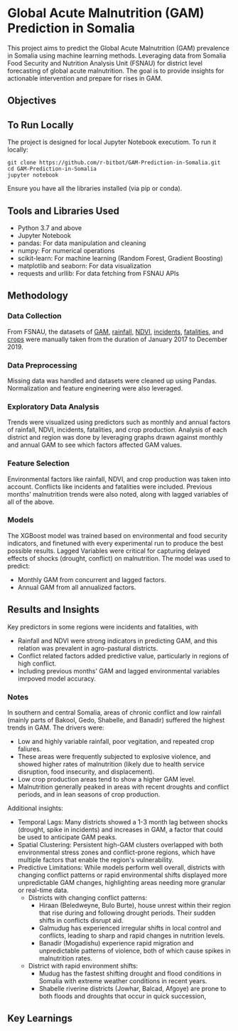 # Global Acute Malnutrition (GAM) Prediction in Somalia
This project aims to predict the Global Acute Malnutrition (GAM) prevalence in Somalia using machine learning methods. Leveraging data from Somalia Food Security and Nutrition Analysis Unit (FSNAU) for district level forecasting of global acute malnutrition. The goal is to provide insights for actionable intervention and prepare for rises in GAM.

## Objectives

## To Run Locally
The project is designed for local Jupyter Notebook executiom. To run it locally:
```
git clone https://github.com/r-bitbot/GAM-Prediction-in-Somalia.git
cd GAM-Prediction-in-Somalia
jupyter notebook
```
Ensure you have all the libraries installed (via pip or conda).

## Tools and Libraries Used
* Python 3.7 and above
* Jupyter Notebook
* pandas: For data manipulation and cleaning
* numpy: For numerical operations
* scikit-learn: For machine learning (Random Forest, Gradient Boosting)
* matplotlib and seaborn: For data visualization
* requests and urllib: For data fetching from FSNAU APIs

## Methodology
### Data Collection
From FSNAU, the datasets of [GAM](https://dashboard.fsnau.org/nutrition/gam), [rainfall](https://dashboard.fsnau.org/climate/rainfall), [NDVI](https://dashboard.fsnau.org/climate/ndvi), [incidents](https://dashboard.fsnau.org/insecurity/incidents), [fatalities](https://dashboard.fsnau.org/insecurity/fatalities), and [crops](https://crops.fsnau.org/) were manually taken from the duration of January 2017 to December 2019.

### Data Preprocessing
Missing data was handled and datasets were cleaned up using Pandas. Normalization and feature engineering were also leveraged. 

### Exploratory Data Analysis
Trends were visualized using predictors such as monthly and annual factors of rainfall, NDVI, incidents, fatalities, and crop production. Analysis of each district and region was done by leveraging graphs drawn against monthly and annual GAM to see which factors affected GAM values.

### Feature Selection
Environmental factors like rainfall, NDVI, and crop production was taken into account. Conflicts like incidents and fatalities were included. Previous months' malnutrition trends were also noted, along with lagged variables of all of the above. 

### Models
The XGBoost model was trained based on environmental and food security indicators, and finetuned with every experimental run to produce the best possible results. Lagged Variables were critical for capturing delayed effects of shocks (drought, conflict) on malnutrition. 
The model was used to predict:
* Monthly GAM from concurrent and lagged factors.
* Annual GAM from all annualized factors.

## Results and Insights 
Key predictors in some regions were incidents and fatalities, with 
* Rainfall and NDVI were strong indicators in predicting GAM, and this relation was prevalent in agro-pastural districts.
* Conflict related factors added predictive value, particularly in regions of high conflict.
* Including previous months' GAM and lagged environmental variables imrpoved model accuracy.

### Notes 
In southern and central Somalia, areas of chronic conflict and low rainfall (mainly parts of Bakool, Gedo, Shabelle, and Banadir) suffered the highest trends in GAM. The drivers were:
* Low and highly variable rainfall, poor vegitation, and repeated crop faliures.
* These areas were frequently subjected to explosive violence, and showed higher rates of malnutrition (likely due to health service disruption, food insecurity, and displacement).
* Low crop production areas tend to show a higher GAM level.
* Malnutrition generally peaked in areas with recent droughts and conflict periods, and in lean seasons of crop production.

Additional insights:
* Temporal Lags: Many districts showed a 1-3 month lag between shocks (drought, spike in incidents) and increases in GAM, a factor that could be used to anticipate GAM peaks.
* Spatial Clustering: Persistent high-GAM clusters overlapped with both environmental stress zones and conflict-prone regions, which have multiple factors that enable the region's vulnerability.
* Predictive Limitations: While models perform well overall, districts with changing conflict patterns or rapid environmental shifts displayed more unpredictable GAM changes, highlighting areas needing more granular or real-time data.
  - Districts with changing conflict patterns:
     - Hiraan (Beledweyne, Bulo Burte), house unrest within their region that rise during and following drought periods. Their sudden shifts in conflicts disrupt aid.
     - Galmudug has experienced irregular shifts in local control and conflicts, leading to sharp and rapid changes in nutrition levels.
     - Banadir (Mogadishu) experience rapid migration and unpredictable patterns of violence, both of which cause spikes in malnutrition rates.
  - District with rapid environment shifts:
     - Mudug has the fastest shifting drought and flood conditions in Somalia with extreme weather conditions in recent years.
     - Shabelle riverine districts (Jowhar, Balcad, Afgoye) are prone to both floods and droughts that occur in quick succession, 

## Key Learnings
